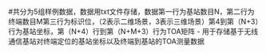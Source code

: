 #共分为5组样例数据，数据用txt文件存储，数据第一行为基站数目N，第二行为终端数目M第三行为标识位，（2表示二维场景，3表示三维场景）第4到第（N+3）行为基站坐标，第（N+4）行到第（N+M+3）行为TOA矩阵 -
用于存储基于无线通信基站对终端定位的基站坐标以及终端到基站的TOA测量数据
